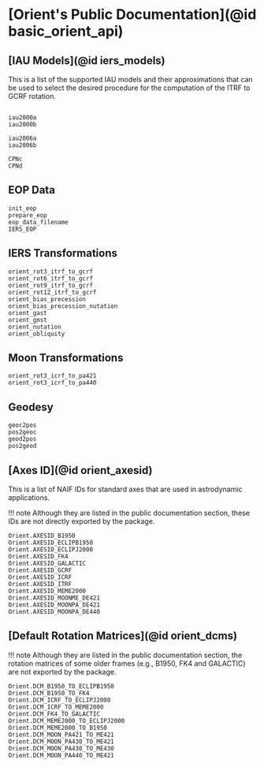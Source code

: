 # [Orient's Public Documentation](@id basic_orient_api)

## [IAU Models](@id iers_models)

This is a list of the supported IAU models and their approximations that can be used to select the desired procedure for the computation of the ITRF to GCRF rotation.

```@docs 

iau2000a
iau2000b

iau2006a
iau2006b 

CPNc
CPNd
```

## EOP Data 

```@docs
init_eop
prepare_eop
eop_data_filename 
IERS_EOP
```

## IERS Transformations

```@docs
orient_rot3_itrf_to_gcrf
orient_rot6_itrf_to_gcrf
orient_rot9_itrf_to_gcrf
orient_rot12_itrf_to_gcrf
orient_bias_precession
orient_bias_precession_nutation
orient_gast 
orient_gmst
orient_nutation
orient_obliquity
```

## Moon Transformations

```@docs
orient_rot3_icrf_to_pa421
orient_rot3_icrf_to_pa440
```

## Geodesy 

```@docs 
geoc2pos
pos2geoc
geod2pos
pos2geod
```

## [Axes ID](@id orient_axesid)

This is a list of NAIF IDs for standard axes that are used in astrodynamic applications. 

!!! note 
    Although they are listed in the public documentation section, these IDs are not directly exported by the package.

```@docs 
Orient.AXESID_B1950
Orient.AXESID_ECLIPB1950
Orient.AXESID_ECLIPJ2000
Orient.AXESID_FK4
Orient.AXESID_GALACTIC 
Orient.AXESID_GCRF
Orient.AXESID_ICRF
Orient.AXESID_ITRF
Orient.AXESID_MEME2000
Orient.AXESID_MOONME_DE421
Orient.AXESID_MOONPA_DE421
Orient.AXESID_MOONPA_DE440
```

## [Default Rotation Matrices](@id orient_dcms)

!!! note 
    Although they are listed in the public documentation section, the rotation matrices of some older frames (e.g., B1950, FK4 and GALACTIC) are not exported by the package.

```@docs 
Orient.DCM_B1950_TO_ECLIPB1950
Orient.DCM_B1950_TO_FK4
Orient.DCM_ICRF_TO_ECLIPJ2000
Orient.DCM_ICRF_TO_MEME2000
Orient.DCM_FK4_TO_GALACTIC
Orient.DCM_MEME2000_TO_ECLIPJ2000
Orient.DCM_MEME2000_TO_B1950
Orient.DCM_MOON_PA421_TO_ME421
Orient.DCM_MOON_PA430_TO_ME421
Orient.DCM_MOON_PA430_TO_ME430
Orient.DCM_MOON_PA440_TO_ME421
```
